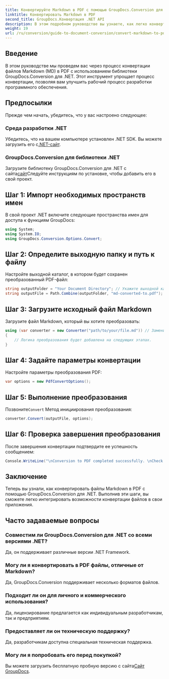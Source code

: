 ```yaml
---
title: Конвертируйте Markdown в PDF с помощью GroupDocs.Conversion для .NET
linktitle: Конвертировать Markdown в PDF
second_title: GroupDocs.Конвертация .NET API
description: В этом подробном руководстве вы узнаете, как легко конвертировать файлы Markdown (MD) в формат Portable Document Format (PDF) с помощью библиотеки GroupDocs.Conversion для .NET.
weight: 19
url: /ru/conversion/guide-to-document-conversion/convert-markdown-to-pdf/
---
```

## Введение

В этом руководстве мы проведем вас через процесс конвертации файлов Markdown (MD) в PDF с использованием библиотеки GroupDocs.Conversion для .NET. Этот инструмент упрощает процесс конвертации, позволяя вам улучшить рабочий процесс разработки программного обеспечения.

## Предпосылки

Прежде чем начать, убедитесь, что у вас настроено следующее:

### Среда разработки .NET
 Убедитесь, что на вашем компьютере установлен .NET SDK. Вы можете загрузить его с[.NET-сайт](https://dotnet.microsoft.com/download).

### GroupDocs.Conversion для библиотеки .NET
 Загрузите библиотеку GroupDocs.Conversion для .NET с сайта[сайт](https://releases.groupdocs.com/conversion/net/)Следуйте инструкциям по установке, чтобы добавить его в свой проект.

## Шаг 1: Импорт необходимых пространств имен
В свой проект .NET включите следующие пространства имен для доступа к функциям GroupDocs:

```csharp
using System;
using System.IO;
using GroupDocs.Conversion.Options.Convert;
```

## Шаг 2: Определите выходную папку и путь к файлу
Настройте выходной каталог, в котором будет сохранен преобразованный PDF-файл:

```csharp
string outputFolder = "Your Document Directory"; // Укажите выходной каталог
string outputFile = Path.Combine(outputFolder, "md-converted-to.pdf");
```

## Шаг 3: Загрузите исходный файл Markdown
Загрузите файл Markdown, который вы хотите преобразовать:

```csharp
using (var converter = new Converter("path/to/your/file.md")) // Замените на путь к вашему MD-файлу
{
    // Логика преобразования будет добавлена на следующих этапах.
}
```

## Шаг 4: Задайте параметры конвертации
Настройте параметры преобразования PDF:

```csharp
var options = new PdfConvertOptions();
```

## Шаг 5: Выполнение преобразования
 Позвоните`Convert` Метод инициирования преобразования:

```csharp
converter.Convert(outputFile, options);
```

## Шаг 6: Проверка завершения преобразования
После завершения конвертации подтвердите ее успешность сообщением:

```csharp
Console.WriteLine("\nConversion to PDF completed successfully. \nCheck output in {0}", outputFolder);
```

## Заключение
Теперь вы узнали, как конвертировать файлы Markdown в PDF с помощью GroupDocs.Conversion для .NET. Выполнив эти шаги, вы сможете легко интегрировать возможности конвертации файлов в свои приложения.

## Часто задаваемые вопросы

### Совместим ли GroupDocs.Conversion для .NET со всеми версиями .NET?
Да, он поддерживает различные версии .NET Framework.

### Могу ли я конвертировать в PDF файлы, отличные от Markdown?
Да, GroupDocs.Conversion поддерживает несколько форматов файлов.

### Подходит ли он для личного и коммерческого использования?
Да, лицензирование предлагается как индивидуальным разработчикам, так и предприятиям.

### Предоставляет ли он техническую поддержку?
Да, разработчикам доступна специальная техническая поддержка.

### Могу ли я попробовать его перед покупкой?
 Вы можете загрузить бесплатную пробную версию с сайта[Сайт GroupDocs](https://releases.groupdocs.com/conversion/net/).